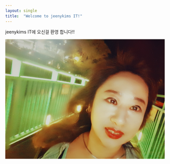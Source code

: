 ```yaml
---
layout: single
title:  "Welcome to jeenykims IT!"
---
```


jeenykims IT에 오신걸 환영 합니다!!



![h1](assets/BeautyPlus_20180519205825389_save.jpg)
